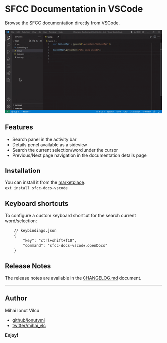 # SFCC Documentation in VSCode

Browse the SFCC documentation directly from VSCode.

![demo](/screenshots/demo.gif)

## Features

-   Search panel in the activity bar
-   Details penel available as a sideview
-   Search the current selection/word under the cursor
-   Previous/Next page navigation in the documentation details page

## Installation

You can install it from the [marketplace](https://marketplace.visualstudio.com/items?itemName=ionutvmi.sfcc-docs-vscode).  
`ext install sfcc-docs-vscode`

## Keyboard shortcuts

To configure a custom keyboard shortcut for the search current word/selection:

```
    // keybindings.json
    {
        "key": "ctrl+shift+f10",
        "command": "sfcc-docs-vscode.openDocs"
    }
```

## Release Notes

The release notes are available in the [CHANGELOG.md](./CHANGELOG.md) document.

---

## Author

Mihai Ionut Vilcu

-   [github/ionutvmi](https://github.com/ionutvmi)
-   [twitter/mihai_vlc](http://twitter.com/mihai_vlc)

**Enjoy!**

